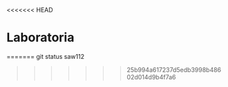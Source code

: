 <<<<<<< HEAD
# Laboratoria
=======
git status
saw112
>>>>>>> 25b994a617237d5edb3998b48602d014d9b4f7a6

